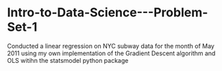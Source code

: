 # Intro-to-Data-Science---Problem-Set-1

Conducted a linear regression on NYC subway data for the month of May 2011 using my own implementation of the Gradient Descent algorithm and OLS witihn the statsmodel python package
